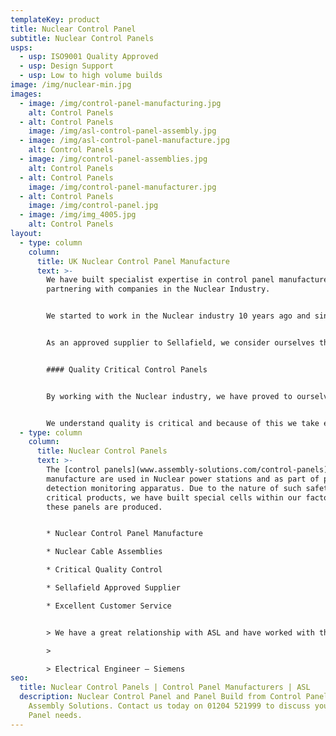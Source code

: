 ```yaml
---
templateKey: product
title: Nuclear Control Panel
subtitle: Nuclear Control Panels
usps:
  - usp: ISO9001 Quality Approved
  - usp: Design Support
  - usp: Low to high volume builds
image: /img/nuclear-min.jpg
images:
  - image: /img/control-panel-manufacturing.jpg
    alt: Control Panels
  - alt: Control Panels
    image: /img/asl-control-panel-assembly.jpg
  - image: /img/asl-control-panel-manufacture.jpg
    alt: Control Panels
  - image: /img/control-panel-assemblies.jpg
    alt: Control Panels
  - alt: Control Panels
    image: /img/control-panel-manufacturer.jpg
  - alt: Control Panels
    image: /img/control-panel.jpg
  - image: /img/img_4005.jpg
    alt: Control Panels
layout:
  - type: column
    column:
      title: UK Nuclear Control Panel Manufacture
      text: >-
        We have built specialist expertise in control panel manufacture after
        partnering with companies in the Nuclear Industry.


        We started to work in the Nuclear industry 10 years ago and since then have built a wealth of knowledge and experience on more complex and technical control panels and cable assemblies.


        As an approved supplier to Sellafield, we consider ourselves the preferred and trusted UK manufacturer for nuclear electrical control panel equipment.


        #### Quality Critical Control Panels


        By working with the Nuclear industry, we have proved to ourselves and our customers that we can build to the most complex of [control panels](www.assembly-solutions.com/control-panels) and meet almost any unique specification.


        We understand quality is critical and because of this we take extra care to produce control panels that are 100% reliable under the conditions.
  - type: column
    column:
      title: Nuclear Control Panels
      text: >-
        The [control panels](www.assembly-solutions.com/control-panels) we
        manufacture are used in Nuclear power stations and as part of particle
        detection monitoring apparatus. Due to the nature of such safety
        critical products, we have built special cells within our factory where
        these panels are produced.


        * Nuclear Control Panel Manufacture

        * Nuclear Cable Assemblies

        * Critical Quality Control 

        * Sellafield Approved Supplier

        * Excellent Customer Service


        > We have a great relationship with ASL and have worked with them for many years, simply because they continue to deliver quality products. Being a well-established business, we have trusted them from start and appreciate their knowledge staff, who have gone above and beyond to help with technical design.

        >

        > Electrical Engineer – Siemens
seo:
  title: Nuclear Control Panels | Control Panel Manufacturers | ASL
  description: Nuclear Control Panel and Panel Build from Control Panel Experts
    Assembly Solutions. Contact us today on 01204 521999 to discuss your Nuclear
    Panel needs.
---
```

